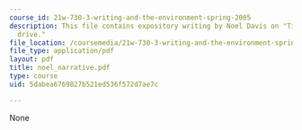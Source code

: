 ```yaml
---
course_id: 21w-730-3-writing-and-the-environment-spring-2005
description: This file contains expository writing by Noel Davis on "Time for a short
  drive."
file_location: /coursemedia/21w-730-3-writing-and-the-environment-spring-2005/5dabea6769827b521ed536f572d7ae7c_noel_narrative.pdf
file_type: application/pdf
layout: pdf
title: noel_narrative.pdf
type: course
uid: 5dabea6769827b521ed536f572d7ae7c

---
```

None